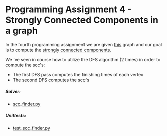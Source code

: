 # Programming Assignment 4 - Strongly Connected Components in a graph
                             

In the fourth programming assignment we are given [this](app/assignment_4.txt) graph
and our goal is to compute the [strongly connected components](https://en.wikipedia.org/wiki/Strongly_connected_component). 

We 've seen in course how to utilize the DFS algorithm (2 times) in order to compute the scc's:
- The first DFS pass computes the finishing times of each vertex
- The second DFS computes the scc's


##### Solver:

* [scc_finder.py](app/scc_finder.py)

##### Unittests:

* [test_scc_finder.py](test/test_scc_finder.py)
